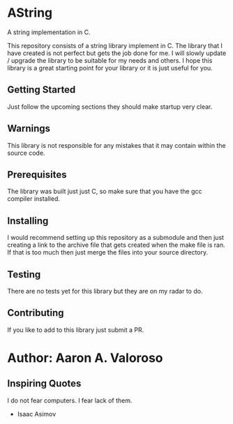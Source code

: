 # AString

A string implementation in C.

This repository consists of a string library implement in C. The library that I have 
created is not perfect but gets the job done for me. I will slowly update / upgrade
the library to be suitable for my needs and others. I hope this library is a great
starting point for your library or it is just useful for you. 

## Getting Started

Just follow the upcoming sections they should make startup very clear.

## Warnings

This library is not responsible for any mistakes that it may contain within the source code. 

## Prerequisites

The library was built just just C, so make sure that you have the gcc compiler installed.

## Installing

I would recommend setting up this repository as a submodule and then just creating a link to
the archive file that gets created when the make file is ran. If that is too much then just
merge the files into your source directory. 

## Testing

There are no tests yet for this library but they are on my radar to do. 

## Contributing

If you like to add to this library just submit a PR. 

# Author: Aaron A. Valoroso


## Inspiring Quotes
I do not fear computers. I fear lack of them.

 - Isaac Asimov